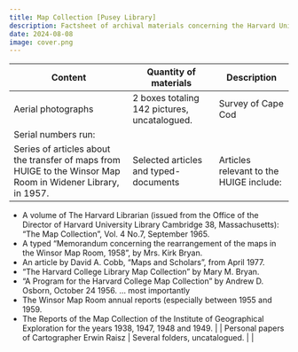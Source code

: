 ```yaml
---
title: Map Collection [Pusey Library]
description: Factsheet of archival materials concerning the Harvard University Institute of Geographical Exploration held by the Harvard Map Collection.
date: 2024-08-08
image: cover.png
---
```



| Content | Quantity of materials | Description |
| --- | --- | --- |
| Aerial photographs  | 2 boxes totaling 142 pictures, uncatalogued. | Survey of Cape Cod
Serial numbers run:  |
| Series of articles about the transfer of maps from HUIGE to the Winsor Map Room in Widener Library, in 1957. | Selected articles and typed-documents | Articles relevant to the HUIGE include:
- A volume of The Harvard Librarian (issued from the Office of the Director of Harvard University Library Cambridge 38, Massachusetts): “The Map Collection”, Vol. 4 No.7, September 1965. 
- A typed “Memorandum concerning the rearrangement of the maps in the Winsor Map Room, 1958”, by Mrs. Kirk Bryan.
- An article by David A. Cobb, “Maps and Scholars”, from April 1977.
- “The Harvard College Library Map Collection” by Mary M. Bryan.
- “A Program for the Harvard College Map Collection” by Andrew D. Osborn, October 24 1956.
… most importantly
- The Winsor Map Room annual reports (especially between 1955 and 1959.
-  The Reports of the Map Collection of the Institute of Geographical Exploration for the years 1938, 1947, 1948 and 1949. |
| Personal papers of Cartographer Erwin Raisz | Several folders, uncatalogued. |  |